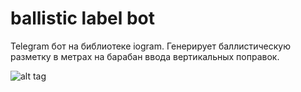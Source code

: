 # ballistic  label   bot
Telegram бот на библиотеке iogram.
Генерирует баллистическую разметку в метрах на барабан ввода вертикальных поправок.

![alt tag](https://i.imgur.com/S9j8p9H.png)
